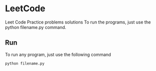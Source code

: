 # LeetCode
Leet Code Practice problems solutions
To run the programs, just use the python filename.py command.

## Run
To run any program, just use the following command
```python
python filename.py
```
